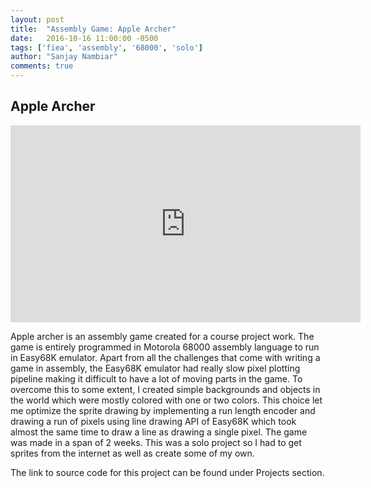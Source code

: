 ```yaml
---
layout: post
title:  "Assembly Game: Apple Archer"
date:   2016-10-16 11:00:00 -0500
tags: ['fiea', 'assembly', '68000', 'solo']
author: "Sanjay Nambiar"
comments: true
---
```


## Apple Archer

<iframe width="560" height="315" src="https://www.youtube.com/embed/rxzyOU_MlyQ" frameborder="0" allowfullscreen></iframe>

Apple archer is an assembly game created for a course project work. The game is entirely programmed in Motorola 68000 assembly language to run in
Easy68K emulator. Apart from all the challenges that come with writing a game in assembly, the Easy68K emulator had really slow pixel plotting
pipeline making it difficult to have a lot of moving parts in the game. To overcome this to some extent, I created simple backgrounds and objects
in the world which were mostly colored with one or two colors. This choice let me optimize the sprite drawing by implementing a run length encoder
and drawing a run of pixels using line drawing API of Easy68K which took almost the same time to draw a line as drawing a single pixel. The game was made in a span of 2 weeks. This was a solo project so I had to get sprites from the internet as well as create some of my own.

The link to source code for this project can be found under Projects section.